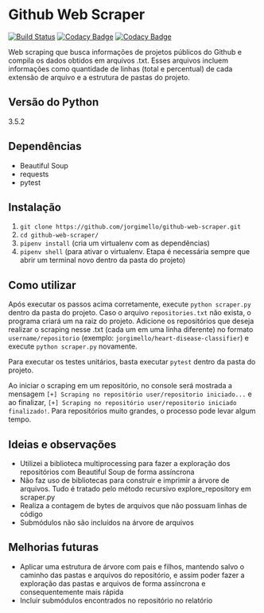 # Github Web Scraper

[![Build Status](https://travis-ci.com/jorgeribeiro/github-web-scraper.svg?branch=master)](https://travis-ci.com/jorgimello/github-web-scraper)
[![Codacy Badge](https://api.codacy.com/project/badge/Grade/16f28c79be014c7bb40557ecaf4de161)](https://www.codacy.com/app/jorgimello/github-web-scraper?utm_source=github.com&amp;utm_medium=referral&amp;utm_content=jorgimello/github-web-scraper&amp;utm_campaign=Badge_Grade)
[![Codacy Badge](https://api.codacy.com/project/badge/Coverage/16f28c79be014c7bb40557ecaf4de161)](https://www.codacy.com/app/jorgimello/github-web-scraper?utm_source=github.com&utm_medium=referral&utm_content=jorgimello/github-web-scraper&utm_campaign=Badge_Coverage)

Web scraping que busca informações de projetos públicos do Github e compila os dados obtidos em arquivos .txt. Esses arquivos incluem informações como quantidade de linhas (total e percentual) de cada extensão de arquivo e a estrutura de pastas do projeto.

## Versão do Python
3.5.2

## Dependências
- Beautiful Soup
- requests
- pytest

## Instalação
1. `git clone https://github.com/jorgimello/github-web-scraper.git`
2. `cd github-web-scraper/`
3. `pipenv install` (cria um virtualenv com as dependências)
4. `pipenv shell` (para ativar o virtualenv. Etapa é necessária sempre que abrir um terminal novo dentro da pasta do projeto)

## Como utilizar
Após executar os passos acima corretamente, execute `python scraper.py` dentro da pasta do projeto. Caso o arquivo `repositories.txt` não exista, o programa criará um na raiz do projeto. Adicione os repositórios que deseja realizar o scraping nesse .txt (cada um em uma linha diferente) no formato `username/repositorio` (exemplo: `jorgimello/heart-disease-classifier`) e execute `python scraper.py` novamente.

Para executar os testes unitários, basta executar `pytest` dentro da pasta do projeto.

Ao iniciar o scraping em um repositório, no console será mostrada a mensagem `[+] Scraping no repositório user/repositorio iniciado...` e ao finalizar, `[+] Scraping no repositório user/repositorio iniciado finalizado!`. Para repositórios muito grandes, o processo pode levar algum tempo.

## Ideias e observações
- Utilizei a biblioteca multiprocessing para fazer a exploração dos repositórios com Beautiful Soup de forma assíncrona
- Não faz uso de bibliotecas para construir e imprimir a árvore de arquivos. Tudo é tratado pelo método recursivo explore_repository em scraper.py
- Realiza a contagem de bytes de arquivos que não possuam linhas de código
- Submódulos não são incluídos na árvore de arquivos

## Melhorias futuras
- Aplicar uma estrutura de árvore com pais e filhos, mantendo salvo o caminho das pastas e arquivos do repositório, e assim poder fazer a exploração das pastas e arquivos de forma assíncrona e consequentemente mais rápida
- Incluir submódulos encontrados no repositório no relatório
